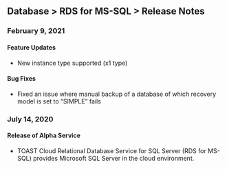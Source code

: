 ## Database > RDS for MS-SQL > Release Notes

### February 9, 2021

#### Feature Updates

* New instance type supported (x1 type)

#### Bug Fixes

* Fixed an issue where manual backup of a database of which recovery model is set to “SIMPLE” fails
### July 14, 2020

#### Release of Alpha Service 

* TOAST Cloud Relational Database Service for SQL Server (RDS for MS-SQL) provides Microsoft SQL Server in the cloud environment. 
